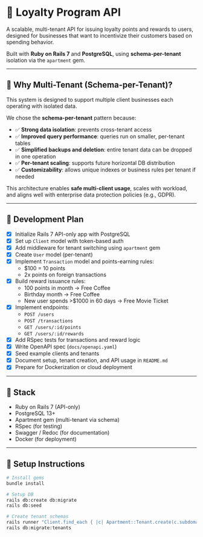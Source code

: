 # 🎁 Loyalty Program API

A scalable, multi-tenant API for issuing loyalty points and rewards to users, designed for businesses that want to incentivize their customers based on spending behavior.

Built with **Ruby on Rails 7** and **PostgreSQL**, using **schema-per-tenant** isolation via the `apartment` gem.

---

## 📌 Why Multi-Tenant (Schema-per-Tenant)?

This system is designed to support multiple client businesses each operating with isolated data.

We chose the **schema-per-tenant** pattern because:

- ✅ **Strong data isolation**: prevents cross-tenant access
- ✅ **Improved query performance**: queries run on smaller, per-tenant tables
- ✅ **Simplified backups and deletion**: entire tenant data can be dropped in one operation
- ✅ **Per-tenant scaling**: supports future horizontal DB distribution
- ✅ **Customizability**: allows unique indexes or business rules per tenant if needed

This architecture enables **safe multi-client usage**, scales with workload, and aligns well with enterprise data protection policies (e.g., GDPR).

---

## 📅 Development Plan

- [x] Initialize Rails 7 API-only app with PostgreSQL
- [x] Set up `Client` model with token-based auth
- [x] Add middleware for tenant switching using `apartment` gem
- [x] Create `User` model (per-tenant)
- [x] Implement `Transaction` model and points-earning rules:
  - $100 = 10 points
  - 2x points on foreign transactions
- [x] Build reward issuance rules:
  - 100 points in month → Free Coffee
  - Birthday month → Free Coffee
  - New user spends >$1000 in 60 days → Free Movie Ticket
- [x] Implement endpoints:
  - `POST /users`
  - `POST /transactions`
  - `GET /users/:id/points`
  - `GET /users/:id/rewards`
- [x] Add RSpec tests for transactions and reward logic
- [x] Write OpenAPI spec (`docs/openapi.yaml`)
- [x] Seed example clients and tenants
- [x] Document setup, tenant creation, and API usage in `README.md`
- [x] Prepare for Dockerization or cloud deployment

---

## 🧱 Stack

- Ruby on Rails 7 (API-only)
- PostgreSQL 13+
- Apartment gem (multi-tenant via schema)
- RSpec (for testing)
- Swagger / Redoc (for documentation)
- Docker (for deployment)
---

## 🚀 Setup Instructions

```bash
# Install gems
bundle install

# Setup DB
rails db:create db:migrate
rails db:seed

# Create tenant schemas
rails runner "Client.find_each { |c| Apartment::Tenant.create(c.subdomain) }"
rails db:migrate:tenants

